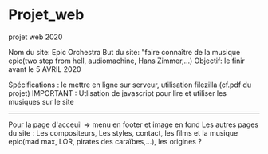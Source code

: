 # Projet_web
 projet web 2020
  
  Nom du site: Epic Orchestra 
  But du site: "faire connaître de la musique epic(two step from hell, audiomachine, Hans Zimmer,...) 
  Objectif: le finir avant le 5 AVRIL 2020
  
  Spécifications : le mettre en ligne sur serveur, utilisation filezilla (cf.pdf du projet)
                IMPORTANT : Utlisation de javascript pour lire et utiliser les musiques sur le site


_______________________________________________________________________________________________________

Pour la page d'acceuil => menu en footer et image en fond 
Les autres pages du site : Les compositeurs, Les styles, contact, les films et la musique epic(mad max, LOR, pirates des caraïbes,...), les origines ?
